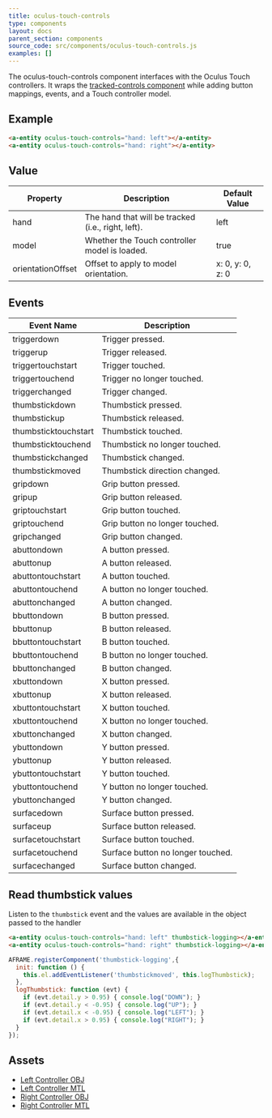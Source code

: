 ```yaml
---
title: oculus-touch-controls
type: components
layout: docs
parent_section: components
source_code: src/components/oculus-touch-controls.js
examples: []
---
```


[trackedcontrols]: ./tracked-controls.md

The oculus-touch-controls component interfaces with the Oculus Touch controllers. It
wraps the [tracked-controls component][trackedcontrols] while adding button
mappings, events, and a Touch controller model.

## Example

```html
<a-entity oculus-touch-controls="hand: left"></a-entity>
<a-entity oculus-touch-controls="hand: right"></a-entity>
```

## Value

| Property             | Description                                        | Default Value        |
|----------------------|----------------------------------------------------|----------------------|
| hand                 | The hand that will be tracked (i.e., right, left). | left                 |
| model                | Whether the Touch controller model is loaded.      | true                 |
| orientationOffset    | Offset to apply to model orientation.              | x: 0, y: 0, z: 0     |

## Events

| Event Name           | Description                       |
| ----------           | -----------                       |
| triggerdown          | Trigger pressed.                  |
| triggerup            | Trigger released.                 |
| triggertouchstart    | Trigger touched.                  |
| triggertouchend      | Trigger no longer touched.        |
| triggerchanged       | Trigger changed.                  |
| thumbstickdown       | Thumbstick pressed.               |
| thumbstickup         | Thumbstick released.              |
| thumbsticktouchstart | Thumbstick touched.               |
| thumbsticktouchend   | Thumbstick no longer touched.     |
| thumbstickchanged    | Thumbstick changed.               |
| thumbstickmoved      | Thumbstick direction changed.     |
| gripdown             | Grip button pressed.              |
| gripup               | Grip button released.             |
| griptouchstart       | Grip button touched.              |
| griptouchend         | Grip button no longer touched.    |
| gripchanged          | Grip button changed.              |
| abuttondown          | A button pressed.                 |
| abuttonup            | A button released.                |
| abuttontouchstart    | A button touched.                 |
| abuttontouchend      | A button no longer touched.       |
| abuttonchanged       | A button changed.                 |
| bbuttondown          | B button pressed.                 |
| bbuttonup            | B button released.                |
| bbuttontouchstart    | B button touched.                 |
| bbuttontouchend      | B button no longer touched.       |
| bbuttonchanged       | B button changed.                 |
| xbuttondown          | X button pressed.                 |
| xbuttonup            | X button released.                |
| xbuttontouchstart    | X button touched.                 |
| xbuttontouchend      | X button no longer touched.       |
| xbuttonchanged       | X button changed.                 |
| ybuttondown          | Y button pressed.                 |
| ybuttonup            | Y button released.                |
| ybuttontouchstart    | Y button touched.                 |
| ybuttontouchend      | Y button no longer touched.       |
| ybuttonchanged       | Y button changed.                 |
| surfacedown          | Surface button pressed.           |
| surfaceup            | Surface button released.          |
| surfacetouchstart    | Surface button touched.           |
| surfacetouchend      | Surface button no longer touched. |
| surfacechanged       | Surface button changed.           |

## Read thumbstick values

Listen to the `thumbstick` event and the values are available in the object passed to the handler

```html
<a-entity oculus-touch-controls="hand: left" thumbstick-logging></a-entity>
<a-entity oculus-touch-controls="hand: right" thumbstick-logging></a-entity>
```

```javascript
AFRAME.registerComponent('thumbstick-logging',{
  init: function () {
    this.el.addEventListener('thumbstickmoved', this.logThumbstick);
  },
  logThumbstick: function (evt) {
    if (evt.detail.y > 0.95) { console.log("DOWN"); }
    if (evt.detail.y < -0.95) { console.log("UP"); }
    if (evt.detail.x < -0.95) { console.log("LEFT"); }
    if (evt.detail.x > 0.95) { console.log("RIGHT"); }
  }
});
```

## Assets

- [Left Controller OBJ](https://cdn.aframe.io/controllers/oculus/oculus-touch-controller-left.obj)
- [Left Controller MTL](https://cdn.aframe.io/controllers/oculus/oculus-touch-controller-left.mtl)
- [Right Controller OBJ](https://cdn.aframe.io/controllers/oculus/oculus-touch-controller-right.obj)
- [Right Controller MTL](https://cdn.aframe.io/controllers/oculus/oculus-touch-controller-right.mtl)
